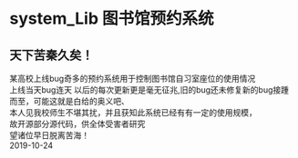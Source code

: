 # system_Lib 图书馆预约系统


## 天下苦秦久矣！<br>
某高校上线bug奇多的预约系统用于控制图书馆自习室座位的使用情况<br>
上线当天bug连天 以后的每次更新更是毫无征兆,旧的bug还未修复新的bug接踵而至，可能这就是白给的奥义吧、<br>
本人见我校师生不堪其扰，并且获知此系统已经有有一定的使用规模，<br>
故开源部分源代码，供全体受害者研究<br>
望诸位早日脱离苦海！<br>
2019-10-24<br>
